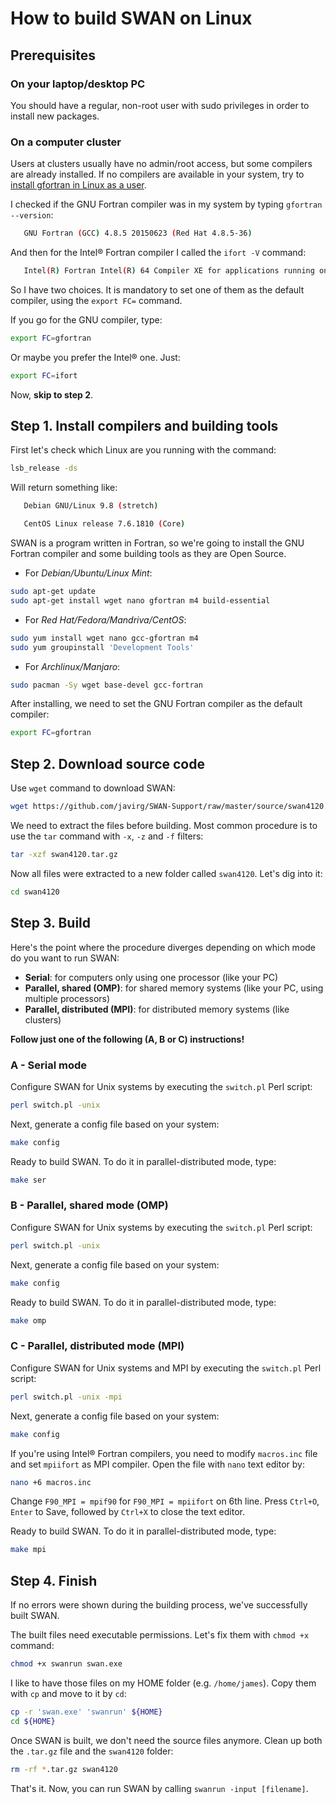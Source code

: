 # How to build SWAN on Linux

## Prerequisites

### On your laptop/desktop PC
You should have a regular, non-root user with sudo privileges in order to install new packages.

### On a computer cluster
Users at clusters usually have no admin/root access, but some compilers are already installed. If no compilers are available in your system, try to [install gfortran in Linux as a user](https://stackoverflow.com/questions/35274894/installing-gfortran-in-linux-as-a-user).

I checked if the GNU Fortran compiler was in my system by typing `gfortran --version`:
```bash
   GNU Fortran (GCC) 4.8.5 20150623 (Red Hat 4.8.5-36)
```
And then for the Intel® Fortran compiler I called the `ifort -V` command:
```bash
   Intel(R) Fortran Intel(R) 64 Compiler XE for applications running on Intel(R) 64, Version 14.0.0.080 Build 20130728
```
So I have two choices. It is mandatory to set one of them as the default compiler, using the `export FC=` command.

If you go for the GNU compiler, type:
```bash
export FC=gfortran
```
Or maybe you prefer the Intel® one. Just:
```bash
export FC=ifort
```
Now, **skip to step 2**.


## Step 1. Install compilers and building tools
First let's check which Linux are you running with the command:
```bash
lsb_release -ds
```
Will return something like:
```bash
   Debian GNU/Linux 9.8 (stretch)
```
```bash
   CentOS Linux release 7.6.1810 (Core)
```
SWAN is a program written in Fortran, so we're going to install the GNU Fortran compiler and some building tools as they are Open Source.

* For *Debian/Ubuntu/Linux Mint*:
```bash
sudo apt-get update
sudo apt-get install wget nano gfortran m4 build-essential
```
* For *Red Hat/Fedora/Mandriva/CentOS*:
```bash
sudo yum install wget nano gcc-gfortran m4
sudo yum groupinstall 'Development Tools'
```
* For *Archlinux/Manjaro*:
```bash
sudo pacman -Sy wget base-devel gcc-fortran
```
After installing, we need to set the GNU Fortran compiler as the default compiler:
```bash
export FC=gfortran
```


## Step 2. Download source code
Use `wget` command to download SWAN:
```bash
wget https://github.com/javirg/SWAN-Support/raw/master/source/swan4120.tar.gz
```
We need to extract the files before building. Most common procedure is to use the `tar` command with `-x`, `-z` and `-f` filters:
```bash
tar -xzf swan4120.tar.gz
```
Now all files were extracted to a new folder called `swan4120`. Let's dig into it:
```bash
cd swan4120
```


## Step 3. Build
Here's the point where the procedure diverges depending on which mode do you want to run SWAN:

* **Serial**: for computers only using one processor (like your PC)
* **Parallel, shared (OMP)**: for shared memory systems (like your PC, using multiple processors)
* **Parallel, distributed (MPI)**: for distributed memory systems (like clusters)

**Follow just one of the following (A, B or C) instructions!**

### A - Serial mode
Configure SWAN for Unix systems by executing the `switch.pl` Perl script:
```bash
perl switch.pl -unix
```
Next, generate a config file based on your system:
```bash
make config
```
Ready to build SWAN. To do it in parallel-distributed mode, type:
```bash
make ser
```

### B - Parallel, shared mode (OMP)
Configure SWAN for Unix systems by executing the `switch.pl` Perl script:
```bash
perl switch.pl -unix
```
Next, generate a config file based on your system:
```bash
make config
```
Ready to build SWAN. To do it in parallel-distributed mode, type:
```bash
make omp
```

### C - Parallel, distributed mode (MPI)
Configure SWAN for Unix systems and MPI by executing the `switch.pl` Perl script:
```bash
perl switch.pl -unix -mpi
```
Next, generate a config file based on your system:
```bash
make config
```

If you're using Intel® Fortran compilers, you need to modify `macros.inc` file and set `mpiifort` as MPI compiler. Open the file with `nano` text editor by:
```bash
nano +6 macros.inc
```
Change `F90_MPI = mpif90` for `F90_MPI = mpiifort` on 6th line. Press `Ctrl+O`, `Enter` to Save, followed by `Ctrl+X` to close the text editor.

Ready to build SWAN. To do it in parallel-distributed mode, type:
```bash
make mpi
```


## Step 4. Finish
If no errors were shown during the building process, we've successfully built SWAN.

The built files need executable permissions. Let's fix them with `chmod +x` command:
```bash
chmod +x swanrun swan.exe
```
I like to have those files on my HOME folder (e.g. `/home/james`). Copy them with `cp` and move to it by `cd`:
```bash
cp -r 'swan.exe' 'swanrun' ${HOME}
cd ${HOME}
```
Once SWAN is built, we don't need the source files anymore. Clean up both the `.tar.gz` file and the `swan4120` folder:
```bash
rm -rf *.tar.gz swan4120
```

That's it. Now, you can run SWAN by calling `swanrun -input [filename]`.